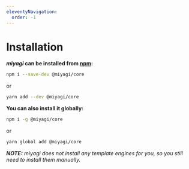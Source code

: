 ```yaml
---
eleventyNavigation:
  order: -1
---
```


# Installation

**_miyagi_ can be installed from [npm](https://www.npmjs.com/package/@miyagi/core):**

```bash
npm i --save-dev @miyagi/core
```

or

```bash
yarn add --dev @miyagi/core
```

**You can also install it globally:**

```bash
npm i -g @miyagi/core
```

or

```bash
yarn global add @miyagi/core
```

_**NOTE:** miyagi does not install any template engines for you, so you still need to install them manually._
